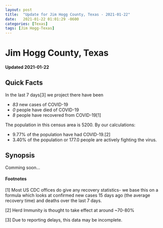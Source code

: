 ```yaml
---
layout: post
title:  "Update for Jim Hogg County, Texas - 2021-01-22"
date:   2021-01-22 01:01:29 -0600
categories: [Texas]
tags: [Jim Hogg-Texas]
---
```


# Jim Hogg County, Texas
#### Updated 2021-01-22

## Quick Facts

In the last 7 days[3] we project there have been
- *83* new cases of COVID-19
- *0* people have died of COVID-19
- *8* people have recovered from COVID-19[1]

The population in this census area is 5200. By our calculations:
- 9.77% of the population have had COVID-19.[2]
- 3.40% of the population or 177.0 people are actively fighting the virus.

## Synopsis

Comming soon...


#### Footnotes

[1] Most US CDC offices do give any recovery statistics- we base this on a formula which looks at confirmed new cases
15 days ago (the average recovery time) and deaths over the last 7 days.

[2] Herd Immunity is thought to take effect at around ~70-80%

[3] Due to reporting delays, this data may be incomplete.
 
    